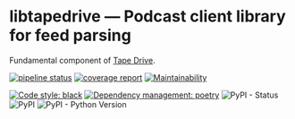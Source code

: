 # libtapedrive — Podcast client library for feed parsing

Fundamental component of [Tape Drive](https://tapedrive.io).

[![pipeline status](https://gitlab.com/janw/libtapedrive/badges/master/pipeline.svg)](https://gitlab.com/janw/libtapedrive/commits/master)
[![coverage report](https://gitlab.com/janw/libtapedrive/badges/master/coverage.svg)](https://gitlab.com/janw/libtapedrive/commits/master)
[![Maintainability](https://api.codeclimate.com/v1/badges/2a6bf1b4ed42e2c490b8/maintainability)](https://codeclimate.com/github/janw/libtapedrive/maintainability)

[![Code style: black](https://img.shields.io/badge/code%20style-black-000000.svg)](https://github.com/python/black)
[![Dependency management: poetry](https://img.shields.io/badge/deps-poetry-blueviolet.svg)](https://poetry.eustace.io/docs/)
![PyPI - Status](https://img.shields.io/pypi/status/libtapedrive.svg)
![PyPI](https://img.shields.io/pypi/v/libtapedrive.svg)
![PyPI - Python Version](https://img.shields.io/pypi/pyversions/libtapedrive.svg)
